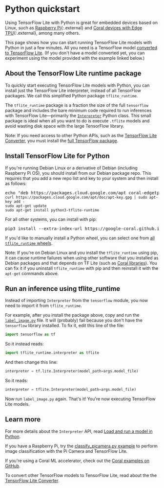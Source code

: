 # Python quickstart

Using TensorFlow Lite with Python is great for embedded devices based on Linux,
such as [Raspberry Pi](https://www.raspberrypi.org/){:.external} and
[Coral devices with Edge TPU](https://coral.withgoogle.com/){:.external},
among many others.

This page shows how you can start running TensorFlow Lite models with Python in
just a few minutes. All you need is a TensorFlow model [converted to TensorFlow
Lite](../convert/). (If you don't have a model converted yet, you can experiment
using the model provided with the example linked below.)

## About the TensorFlow Lite runtime package

To quickly start executing TensorFlow Lite models with Python, you can install
just the TensorFlow Lite interpreter, instead of all TensorFlow packages. We
call this simplified Python package `tflite_runtime`.

The `tflite_runtime` package is a fraction the size of the full `tensorflow`
package and includes the bare minimum code required to run inferences with
TensorFlow Lite—primarily the
[`Interpreter`](https://www.tensorflow.org/api_docs/python/tf/lite/Interpreter)
Python class. This small package is ideal when all you want to do is execute
`.tflite` models and avoid wasting disk space with the large TensorFlow library.

Note: If you need access to other Python APIs, such as the
[TensorFlow Lite Converter](../convert/), you must install the
[full TensorFlow package](https://www.tensorflow.org/install/).

## Install TensorFlow Lite for Python

If you're running Debian Linux or a derivative of Debian (including Raspberry Pi
OS), you should install from our Debian package repo. This requires that you add
a new repo list and key to your system and then install as follows:

<pre class="devsite-terminal">
echo "deb https://packages.cloud.google.com/apt coral-edgetpu-stable main" | sudo tee /etc/apt/sources.list.d/coral-edgetpu.list
<code class="devsite-terminal"
>curl https://packages.cloud.google.com/apt/doc/apt-key.gpg | sudo apt-key add -
</code><code class="devsite-terminal"
>sudo apt-get update
</code><code class="devsite-terminal"
>sudo apt-get install python3-tflite-runtime</code>
</pre>

For all other systems, you can install with pip:

<pre class="devsite-terminal devsite-click-to-copy">
pip3 install --extra-index-url https://google-coral.github.io/py-repo/ tflite_runtime
</pre>

If you'd like to manually install a Python wheel, you can select one from
[all `tflite_runtime` wheels](https://github.com/google-coral/pycoral/releases/).

Note: If you're on Debian Linux and you install the `tflite_runtime` using pip,
it can cause runtime failures when using other software that you installed as
Debian packages and that depends on TF Lite (such as
[Coral libraries](https://coral.ai/software/)). You can fix it if you uninstall
`tflite_runtime` with pip and then reinstall it with the `apt-get` commands
above.

## Run an inference using tflite_runtime

Instead of importing `Interpreter` from the `tensorflow` module, you now need to
import it from `tflite_runtime`.

For example, after you install the package above, copy and run the
[`label_image.py`](
https://github.com/tensorflow/tensorflow/tree/master/tensorflow/lite/examples/python/)
file. It will (probably) fail because you don't have the `tensorflow` library
installed. To fix it, edit this line of the file:

```python
import tensorflow as tf
```

So it instead reads:

```python
import tflite_runtime.interpreter as tflite
```

And then change this line:

```python
interpreter = tf.lite.Interpreter(model_path=args.model_file)
```

So it reads:

```python
interpreter = tflite.Interpreter(model_path=args.model_file)
```

Now run `label_image.py` again. That's it! You're now executing TensorFlow Lite
models.

## Learn more

For more details about the `Interpreter` API, read
[Load and run a model in Python](inference.md#load-and-run-a-model-in-python).

If you have a Raspberry Pi, try the
[classify_picamera.py example](https://github.com/tensorflow/examples/tree/master/lite/examples/image_classification/raspberry_pi)
to perform image classification with the Pi Camera and TensorFlow Lite.

If you're using a Coral ML accelerator, check out the
[Coral examples on GitHub](https://github.com/google-coral/tflite/tree/master/python/examples).

To convert other TensorFlow models to TensorFlow Lite, read about the
the [TensorFlow Lite Converter](../convert/).
